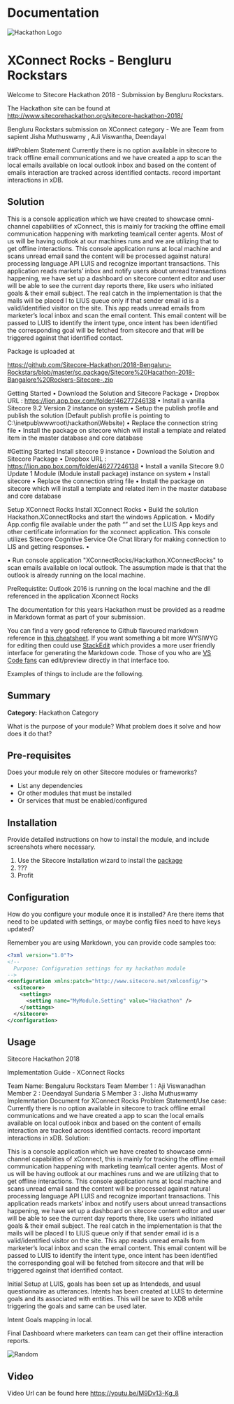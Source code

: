 # Documentation
![Hackathon Logo](documentation/images/hackathon.png?raw=true "Hackathon Logo")

# XConnect Rocks - Bengluru Rockstars

Welcome to Sitecore Hackathon 2018 - Submission by Bengluru Rockstars.

The Hackathon site can be found at http://www.sitecorehackathon.org/sitecore-hackathon-2018/

Bengluru Rockstars submission on XConnect category -  We are  Team from sapient Jisha Muthuswamy , AJi Viswantha, Deendayal



##Problem Statement
Currently there is no option available in sitecore to track offline email communications and we have created a app to scan the local emails available on local outlook inbox and based on the content of emails interaction are tracked across identified contacts. record important interactions in xDB. 

## Solution 
This is a console application which we have created to showcase omni-channel capabilities of xConnect, this is mainly for tracking the offline email communication happening with marketing team\call center agents. Most of us will be having outlook at our machines runs and we are utilizing that to get offline interactions. This console application runs at local machine and scans unread email sand the content will be processed against natural processing language API LUIS and recognize important transactions.   This application reads markets’ inbox and notify users about unread transactions happening, we have set up a dashboard on sitecore content editor and user will be able to see the current day reports there, like users who initiated goals & their email subject. The real catch in the implementation is that the mails will be placed I to LIUS queue only if that sender email id is a valid/identified visitor on the site.  This app reads unread emails from marketer’s local inbox and scan the email content. This email content will be passed to LUIS to identify the intent type, once intent has been identified the corresponding goal will be fetched from sitecore and that will be triggered against that identified contact. 

Package is uploaded at 

https://github.com/Sitecore-Hackathon/2018-Bengaluru-Rockstars/blob/master/sc.package/Sitecore%20Hacathon-2018-Bangalore%20Rockers-Sitecore-.zip

Getting Started
•	Download the Solution and Sitecore Package 
•	Dropbox URL : https://lion.app.box.com/folder/46277246138
•	Install a vanilla Sitecore 9.2 Version 2 instance on system
•	Setup the publish profile and publish the solution (Default publish profile is pointing to C:\inetpub\wwwroot\hackathon\Website)
•	Replace the connection string file
•	Install the package on sitecore which will install a template and related item in the master database and core database

#Getting Started
Install sitecore 9 instance
•	Download the Solution and Sitecore Package 
•	Dropbox URL : https://lion.app.box.com/folder/46277246138
•	Install a vanilla Sitecore 9.0 Update 1 Module (Module install package) instance on system
•	Install sitecore 
•	Replace the connection string file
•	Install the package on sitecore which will install a template and related item in the master database and core database

Setup XConnect Rocks 
Install XConnect Rocks 
•	Build the solution Hackathon.XConnectRocks and start the windows Application.
•	Modify App.config file available under the path “” and set the LUIS App keys and  other certificate information for the xconnect application. This console utilizes Sitecore Cognitive Service Ole Chat library for making connection to LIS and getting responses. 
•	

<add key="CognitiveService.OleChat.LUISAppUrl" value="https://westus.api.cognitive.microsoft.com/luis/v2.0/apps" />
    <add key="CognitiveService.OleChat.OleAppId" value="4590b630-2880-45e9-9dd1-13bdcc7b0093" />
    <add key="CognitiveService.OleChat.OleAppkey" value="13a3cf2af855495fbefe916a24de362e" />
    <add key="xConnectCertificate" value="StoreName=My;StoreLocation=LocalMachine;FindType=FindByThumbprint;FindValue=9EE7C4BA97D87E31F0300F2E1EAEC7E0BD7CC144" />
    <add key="xConnectClient" value="https://xp091.xconnect/" />
    <add key="APIToTriggerGoals" value="https://xp091.xconnect/" />
 

•	 Run console application "XConnectRocks/Hackathon.XConnectRocks" to scan emails available on local outlook. The assumption made is that that the outlook is already running on the local machine. 
 
PreRequistite: Outlook 2016 is running on the local machine and the dll referenced in the application Xconnect Rocks



The documentation for this years Hackathon must be provided as a readme in Markdown format as part of your submission. 

You can find a very good reference to Github flavoured markdown reference in [this cheatsheet](https://github.com/adam-p/markdown-here/wiki/Markdown-Cheatsheet). If you want something a bit more WYSIWYG for editing then could use [StackEdit](https://stackedit.io/app) which provides a more user friendly interface for generating the Markdown code. Those of you who are [VS Code fans](https://code.visualstudio.com/docs/languages/markdown#_markdown-preview) can edit/preview directly in that interface too.

Examples of things to include are the following.

## Summary

**Category:** Hackathon Category

What is the purpose of your module? What problem does it solve and how does it do that?

## Pre-requisites

Does your module rely on other Sitecore modules or frameworks?

- List any dependencies
- Or other modules that must be installed
- Or services that must be enabled/configured

## Installation

Provide detailed instructions on how to install the module, and include screenshots where necessary.

1. Use the Sitecore Installation wizard to install the [package](#link-to-package)
2. ???
3. Profit

## Configuration

How do you configure your module once it is installed? Are there items that need to be updated with settings, or maybe config files need to have keys updated?

Remember you are using Markdown, you can provide code samples too:

```xml
<?xml version="1.0"?>
<!--
  Purpose: Configuration settings for my hackathon module
-->
<configuration xmlns:patch="http://www.sitecore.net/xmlconfig/">
  <sitecore>
    <settings>
      <setting name="MyModule.Setting" value="Hackathon" />
    </settings>
  </sitecore>
</configuration>
```

## Usage

Sitecore Hackathon 2018

Implementation Guide - XConnect Rocks 








Team Name: Bengaluru Rockstars Team
Member 1 : Aji Viswanadhan 
Member 2 :  Deendayal Sundaria S
Member 3 : Jisha Muthuswamy
Implemntation Document for XConnect Rocks
Problem Statement/Use case: 
Currently there is no option available in sitecore to track offline email communications and we have created a app to scan the local emails available on local outlook inbox and based on the content of emails interaction are tracked across identified contacts. record important interactions in xDB. 
Solution:
 
This is a console application which we have created to showcase omni-channel capabilities of xConnect, this is mainly for tracking the offline email communication happening with marketing team\call center agents. Most of us will be having outlook at our machines runs and we are utilizing that to get offline interactions. This console application runs at local machine and scans unread email sand the content will be processed against natural processing language API LUIS and recognize important transactions.   This application reads markets’ inbox and notify users about unread transactions happening, we have set up a dashboard on sitecore content editor and user will be able to see the current day reports there, like users who initiated goals & their email subject. The real catch in the implementation is that the mails will be placed I to LIUS queue only if that sender email id is a valid/identified visitor on the site.  This app reads unread emails from marketer’s local inbox and scan the email content. This email content will be passed to LUIS to identify the intent type, once intent has been identified the corresponding goal will be fetched from sitecore and that will be triggered against that identified contact. 
 























Initial Setup at LUIS, goals has been set up as Intendeds, and usual questionnaire as utterances.
Intents has been created at LUIS to determine goals and its associated with entities. This will be save to XDB while triggering the goals and same can be used later.
 
 

 


Intent Goals mapping in local.
  

 
Final Dashboard where marketers can team can get their offline interaction reports.
 


![Random](https://placeimg.com/480/240/any "Random")

## Video
 Video Url can be found here 
https://youtu.be/M9Dv13-Kg_8

